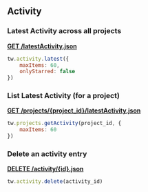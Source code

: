 ## Activity

### Latest Activity across all projects

[**GET /latestActivity.json**](https://developer.teamwork.com/activity#latest_activity_a)                   

```js
tw.activity.latest({
	maxItems: 60,
	onlyStarred: false
})
```

### List Latest Activity (for a project)

[**GET /projects/{project_id}/latestActivity.json**](https://developer.teamwork.com/activity#list_latest_activ)

```js
tw.projects.getActivity(project_id, {
	maxItems: 60
})
```

### Delete an activity entry

[**DELETE /activity/{id}.json**](https://developer.teamwork.com/activity#delete_an_activit)

```js
tw.activity.delete(activity_id)
```